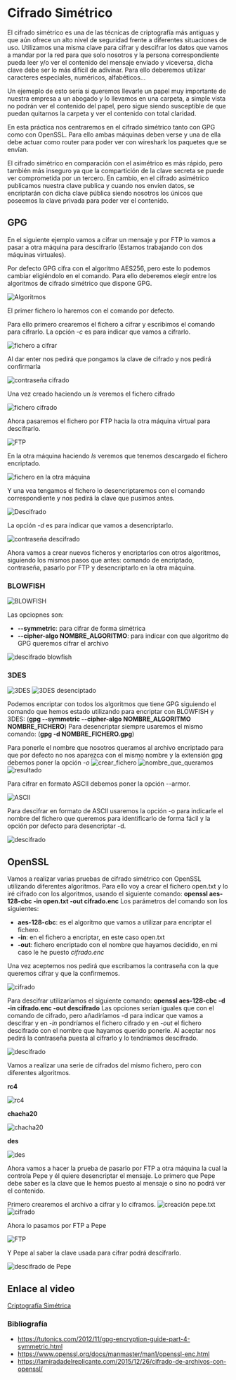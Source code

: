 # Cifrado Simétrico
El cifrado simétrico es una de las técnicas de criptografía más antiguas y que aún ofrece un alto nivel de seguridad frente a diferentes situaciones de uso.
Utilizamos una misma clave para cifrar y descifrar los datos que vamos a mandar por la red para que solo nosotros y la persona correspondiente pueda leer y/o ver el contenido del mensaje enviado y viceversa, dicha clave debe ser lo más difícil de adivinar. Para ello deberemos utilizar caracteres especiales, numéricos, alfabéticos...

Un ejemeplo de esto sería si queremos llevarle un papel muy importante de nuestra empresa a un abogado y lo llevamos en una carpeta, a simple vista no podrán ver el contenido del papel, pero sigue siendo susceptible de que puedan quitarnos la carpeta y ver el contenido con total claridad.

En esta práctica nos centraremos en el cifrado simétrico tanto con GPG como con OpenSSL. Para ello ambas máquinas deben verse y una de ella debe actuar como router para poder ver con wireshark los paquetes que se envían.

El cifrado simétrico en comparación con el asimétrico es más rápido, pero también más inseguro ya que la compartición de la clave secreta se puede ver comprometida por un tercero. En cambio, en el cifrado asimétrico publicamos nuestra clave publica y cuando nos envíen datos, se encriptarán con dicha clave pública siendo nosotros los únicos que poseemos la clave privada para poder ver el contenido.

## GPG

En el siguiente ejemplo vamos a cifrar un mensaje y por FTP lo vamos a pasar a otra máquina para descifrarlo (Estamos trabajando con dos máquinas virtuales).

Por defecto GPG cifra con el algoritmo AES256, pero este lo podemos cambiar eligiéndolo en el comando. Para ello deberemos elegir entre los algoritmos de cifrado simétrico que dispone GPG.

![Algoritmos](https://github.com/isaacperezb/Cifrado-Sim-trico/blob/main/GPG/11.JPG)

El primer fichero lo haremos con el comando por defecto.

Para ello primero crearemos el fichero a cifrar y escribimos el comando para cifrarlo.
La opción *-c* es para indicar que vamos a cifrarlo.

![fichero a cifrar](https://github.com/isaacperezb/Cifrado-Sim-trico/blob/main/GPG/1.JPG)

Al dar enter nos pedirá que pongamos la clave de cifrado y nos pedirá confirmarla

![contraseña cifrado](https://github.com/isaacperezb/Cifrado-Sim-trico/blob/main/GPG/2.JPG)

Una vez creado haciendo un *ls* veremos el fichero cifrado

![fichero cifrado](https://github.com/isaacperezb/Cifrado-Sim-trico/blob/main/GPG/4.JPG)

Ahora pasaremos el fichero por FTP hacia la otra máquina virtual para descifrarlo.

![FTP](https://github.com/isaacperezb/Cifrado-Sim-trico/blob/main/GPG/6.JPG)

En la otra máquina haciendo *ls* veremos que tenemos descargado el fichero encriptado.

![fichero en la otra máquina](https://github.com/isaacperezb/Cifrado-Sim-trico/blob/main/GPG/7.JPG)
	
Y una vea tengamos el fichero lo desencriptaremos con el comando correspondiente y nos pedirá la clave que pusimos antes.

![Descifrado](https://github.com/isaacperezb/Cifrado-Sim-trico/blob/main/GPG/8.JPG)

La opción *-d* es para indicar que vamos a desencriptarlo.

![contraseña descifrado](https://github.com/isaacperezb/Cifrado-Sim-trico/blob/main/GPG/9.JPG)

Ahora vamos a crear nuevos ficheros y encriptarlos con otros algoritmos, siguiendo los mismos pasos que antes: comando de encriptado, contraseña, pasarlo por FTP y desencriptarlo en la otra máquina.

### BLOWFISH
![BLOWFISH](https://github.com/isaacperezb/Cifrado-Sim-trico/blob/main/GPG/12.JPG) 

Las opciopnes son:
- **--symmetric**: para cifrar de forma simétrica
- **--cipher-algo NOMBRE_ALGORITMO**: para indicar con que algoritmo de GPG queremos cifrar el archivo

![descifrado blowfish](https://github.com/isaacperezb/Cifrado-Sim-trico/blob/main/GPG/14.JPG)

### 3DES

![3DES](https://github.com/isaacperezb/Cifrado-Sim-trico/blob/main/GPG/15.JPG)
![3DES desenciptado](https://github.com/isaacperezb/Cifrado-Sim-trico/blob/main/GPG/17.JPG)

Podemos encriptar con todos los algoritmos que tiene GPG siguiendo el comando que hemos estado utilizando para encriptar con BLOWFISH y 3DES: 
(**gpg --symmetric --cipher-algo NOMBRE_ALGORITMO NOMBRE_FICHERO**)
Para desencriptar siempre usaremos el mismo comando:
(**gpg -d NOMBRE_FICHERO.gpg**)

Para ponerle el nombre que nosotros queramos al archivo encriptado para que por defecto no nos aparezca con el mismo nombre y la extensión gpg debemos poner la opción *-o* 
![crear_fichero](https://github.com/isaacperezb/Cifrado-Sim-trico/blob/main/GPG/18.JPG)
![nombre_que_queramos](https://github.com/isaacperezb/Cifrado-Sim-trico/blob/main/GPG/19.JPG)
![resultado](https://github.com/isaacperezb/Cifrado-Sim-trico/blob/main/GPG/22.JPG)

Para cifrar en formato ASCII debemos poner la opción --armor.

![ASCII](https://github.com/isaacperezb/Cifrado-Sim-trico/blob/main/GPG/20.JPG)

Para descifrar en formato de ASCII usaremos la opción -o para indicarle el nombre del fichero que queremos para identificarlo de forma fácil y la opción por defecto para desencriptar -d.

![descifrado](https://github.com/isaacperezb/Cifrado-Sim-trico/blob/main/GPG/21.JPG)

## OpenSSL

Vamos a realizar varias pruebas de cifrado simétrico con OpenSSL utilizando diferentes algoritmos.
Para ello voy a crear el fichero open.txt y lo iré cifrado con los algoritmos, usando el siguiente comando:
**openssl aes-128-cbc -in open.txt -out cifrado.enc**
Los parámetros del comando son los siguientes:
- **aes-128-cbc**: es el algoritmo que vamos a utilizar para encriptar el fichero.
- **-in**: en el fichero a encriptar, en este caso open.txt
- **-out**: fichero encriptado con el nombre que hayamos decidido, en mi caso le he puesto *cifrado.enc*

Una vez aceptemos nos pedirá que escribamos la contraseña con la que queremos cifrar y que la confirmemos.

![cifrado](https://github.com/isaacperezb/Cifrado-Sim-trico/blob/main/OpenSSL/1.JPG)

Para descifrar utilizaríamos el siguiente comando:
**openssl aes-128-cbc -d -in cifrado.enc -out descifrado**
Las opciones serían iguales que con el comando de cifrado, pero añadiríamos -d para indicar que vamos a descifrar y en *-in* pondríamos el fichero cifrado y en *-out* el fichero descifrado con el nombre que hayamos querido ponerle.
Al aceptar nos pedirá la contraseña puesta al cifrarlo y lo tendríamos descifrado.

![descifrado](https://github.com/isaacperezb/Cifrado-Sim-trico/blob/main/OpenSSL/2.JPG)

Vamos a realizar una serie de cifrados del mismo fichero, pero con diferentes algoritmos.

**rc4**

![rc4](https://github.com/isaacperezb/Cifrado-Sim-trico/blob/main/OpenSSL/8.JPG)


**chacha20**

![chacha20](https://github.com/isaacperezb/Cifrado-Sim-trico/blob/main/OpenSSL/9.JPG)


**des**

![des](https://github.com/isaacperezb/Cifrado-Sim-trico/blob/main/OpenSSL/10.JPG)

Ahora vamos a hacer la prueba de pasarlo por FTP a otra máquina la cual la controla Pepe y él quiere desencriptar el mensaje.
Lo primero que Pepe debe saber es la clave que le hemos puesto al mensaje o sino no podrá ver el contenido.

Primero crearemos el archivo a cifrar y lo ciframos.
![creación pepe.txt](https://github.com/isaacperezb/Cifrado-Sim-trico/blob/main/OpenSSL/11.JPG)
![cifrado](https://github.com/isaacperezb/Cifrado-Sim-trico/blob/main/OpenSSL/12.JPG)

Ahora lo pasamos por FTP a Pepe

![FTP](https://github.com/isaacperezb/Cifrado-Sim-trico/blob/main/OpenSSL/13.JPG)

Y Pepe al saber la clave usada para cifrar podrá descifrarlo.

![descifrado de Pepe](https://github.com/isaacperezb/Cifrado-Sim-trico/blob/main/OpenSSL/14.JPG)

## Enlace al video

[Criptografía Simétrica](https://www.youtube.com/watch?v=u9F9x82RrnQ)

### Bibliografía
- https://tutonics.com/2012/11/gpg-encryption-guide-part-4-symmetric.html
- https://www.openssl.org/docs/manmaster/man1/openssl-enc.html
- https://lamiradadelreplicante.com/2015/12/26/cifrado-de-archivos-con-openssl/
